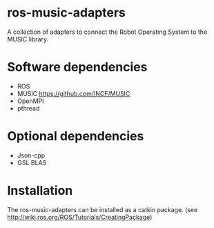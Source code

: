 ros-music-adapters
==============

A collection of adapters to connect the Robot Operating System to the MUSIC library.

Software dependencies
=====================

- ROS
- MUSIC <https://github.com/INCF/MUSIC>
- OpenMPI
- pthread

Optional dependencies
=====================
- Json-cpp
- GSL BLAS

Installation
============

The ros-music-adapters can be installed as a catkin package. (see http://wiki.ros.org/ROS/Tutorials/CreatingPackage)


